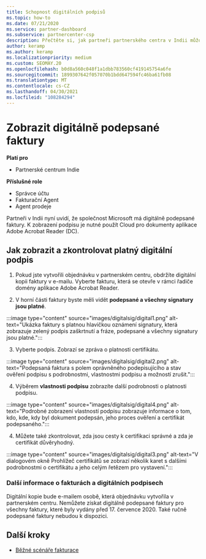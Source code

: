 ```yaml
---
title: Schopnost digitálních podpisů
ms.topic: how-to
ms.date: 07/21/2020
ms.service: partner-dashboard
ms.subservice: partnercenter-csp
description: Přečtěte si, jak partneři partnerského centra v Indii můžou zobrazovat digitálně podepsané faktury a dostávat digitální kopie faktur pro objednávky vytvořené v partnerském centru.
author: keramp
ms.author: keramp
ms.localizationpriority: medium
ms.custom: SEOMAY.20
ms.openlocfilehash: b0d8a560c048f1a1dbb783560cf419145754a6fe
ms.sourcegitcommit: 1899307642f057070b1bdd647594fc46ba61fb08
ms.translationtype: MT
ms.contentlocale: cs-CZ
ms.lasthandoff: 04/30/2021
ms.locfileid: "108284294"
---
```

# <a name="view-digitally-signed-invoices"></a>Zobrazit digitálně podepsané faktury

**Platí pro**

- Partnerské centrum Indie

**Příslušné role**

- Správce účtu
- Fakturační Agent
- Agent prodeje

Partneři v Indii nyní uvidí, že společnost Microsoft má digitálně podepsané faktury. K zobrazení podpisu je nutné použít Cloud pro dokumenty aplikace Adobe Acrobat Reader (DC).

## <a name="how-to-view-and-insure-a-valid-digital-signature"></a>Jak zobrazit a zkontrolovat platný digitální podpis


1. Pokud jste vytvořili objednávku v partnerském centru, obdržíte digitální kopii faktury v e-mailu. Vyberte fakturu, která se otevře v rámci řadiče domény aplikace Adobe Acrobat Reader.


2. V horní části faktury byste měli vidět **podepsané a všechny signatury jsou platné**.
 
 :::image type="content" source="images/digitalsig/digital1.png" alt-text="Ukázka faktury s platnou hlavičkou oznámení signatury, která zobrazuje zelený podpis zaškrtnutí a fráze, podepsané a všechny signatury jsou platné.":::

3. Vyberte podpis. Zobrazí se zpráva o platnosti certifikátu.

:::image type="content" source="images/digitalsig/digital2.png" alt-text="Podepsaná faktura s polem oprávněného podepisujícího a stav ověření podpisu s podrobnostmi, vlastnostmi podpisu a možností zrušit."::: 

4. Výběrem **vlastnosti podpisu** zobrazíte další podrobnosti o platnosti podpisu.

:::image type="content" source="images/digitalsig/digital4.png" alt-text="Podrobné zobrazení vlastností podpisu zobrazuje informace o tom, kdo, kde, kdy byl dokument podepsán, jeho proces ověření a certifikát podepsaného."::: 

4. Můžete také zkontrolovat, zda jsou cesty k certifikaci správné a zda je certifikát důvěryhodný.

 :::image type="content" source="images/digitalsig/digital3.png" alt-text="V dialogovém okně Prohlížeč certifikátů se zobrazí několik karet s dalšími podrobnostmi o certifikátu a jeho celým řetězem pro vystavení.":::

### <a name="additional-information-on-invoices-and-digital-signatures"></a>Další informace o fakturách a digitálních podpisech

Digitální kopie bude e-mailem osobě, která objednávku vytvořila v partnerském centru. Nemůžete získat digitálně podepsané faktury pro všechny faktury, které byly vydány před 17. července 2020. Také ručně podepsané faktury nebudou k dispozici.

## <a name="next-steps"></a>Další kroky

- [Běžné scénáře fakturace](common-billing-scenarios.md)